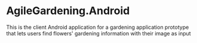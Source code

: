 # AgileGardening.Android
This is the client Android application for a gardening application prototype that lets users find flowers' gardening information with their image as input
